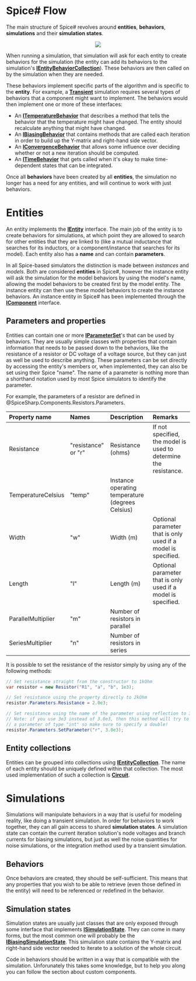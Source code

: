 # Spice# Flow

The main structure of Spice# revolves around **entities**, **behaviors**, **simulations** and their **simulation states**.

<p align="center"><img src="images/simulation_flow.svg" /></p>

When running a simulation, that simulation will ask for each entity to create behaviors for the simulation (the entity can add its behaviors to the simulation's **[IEntityBehaviorCollection](xref:SpiceSharp.Behaviors.IBehaviorContainerCollection)**). These behaviors are then called on by the simulation when they are needed.

These behaviors implement specific parts of the algorithm and is specific to the **entity**. For example, a **[Transient](xref:SpiceSharp.Simulations.Transient)** simulation requires several types of behaviors that a component might want to implement. The behaviors would then implement one or more of these interfaces:

- An **[ITemperatureBehavior](xref:SpiceSharp.Behaviors.ITemperatureBehavior)** that describes a method that tells the behavior that the temperature might have changed. The entity should recalculate anything that might have changed.
- An **[IBiasingBehavior](xref:SpiceSharp.Behaviors.IBiasingBehavior)** that contains methods that are called each iteration in order to build up the Y-matrix and right-hand side vector.
- An **[IConvergenceBehavior](xref:SpiceSharp.Behaviors.IConvergenceBehavior)** that allows some influence over deciding whether or not a new iteration should be computed.
- An **[ITimeBehavior](xref:SpiceSharp.Behaviors.ITimeBehavior)** that gets called when it's okay to make time-dependent states that can be integrated.

Once all **behaviors** have been created by all **entities**, the simulation no longer has a need for any entities, and will continue to work with just behaviors.

# Entities

An entity implements the **[IEntity](xref:SpiceSharp.Entities.IEntity)** interface. The main job of the entity is to create behaviors for simulations, at which point they are allowed to search for other entities that they are linked to (like a mutual inductance that searches for its inductors, or a component/instance that searches for its model). Each entity also has a **name** and can contain **parameters**.

In all Spice-based simulators the distinction is made between *instances* and *models*. Both are considered **entities** in Spice#, however the instance entity will ask the simulation for the model behaviors by using the model's name, allowing the model behaviors to be created first by the model entity. The instance entity can then use these model behaviors to create the instance behaviors. An instance entity in Spice# has been implemented through the **[IComponent](xref:SpiceSharp.Components.IComponent)** interface.

## Parameters and properties

Entities can contain one or more **[IParameterSet](xref:SpiceSharp.ParameterSets.IParameterSet)**'s that can be used by behaviors. They are usually simple classes with properties that contain information that needs to be passed down to the behaviors, like the resistance of a resistor or DC voltage of a voltage source, but they can just as well be used to describe anything. These parameters can be set directly by accessing the entity's members or, when implemented, they can also be set using their Spice "name". The name of a parameter is nothing more than a shorthand notation used by most Spice simulators to identify the parameter.

For example, the parameters of a resistor are defined in @SpiceSharp.Components.Resistors.Parameters.

| Property name | Names | Description | Remarks |
|:--------------|:------|:------------|:--------|
| Resistance | "resistance" or "r" | Resistance (ohms) | If not specified, the model is used to determine the resistance. |
| TemperatureCelsius | "temp" | Instance operating temperature (degrees Celsius) | |
| Width | "w" | Width (m) | Optional parameter that is only used if a model is specified. |
| Length | "l" | Length (m) | Optional parameter that is only used if a model is specified.
| ParallelMultiplier | "m" | Number of resistors in parallel | |
| SeriesMultiplier | "n" | Number of resistors in series | |

It is possible to set the resistance of the resistor simply by using any of the following methods:

```csharp
// Set resistance straight from the constructor to 1kOhm
var resistor = new Resistor("R1", "a", "b", 1e3);

// Set resistance using the property directly to 2kOhm
resistor.Parameters.Resistance = 2.0e3;

// Set resistance using the name of the parameter using reflection to 3kOhm
// Note: if you use 3e3 instead of 3.0e3, then this method will try to find
// a parameter of type "int" so make sure to specify a double!
resistor.Parameters.SetParameter("r", 3.0e3);
```

## Entity collections

Entities can be grouped into collections using **[IEntityCollection](xref:SpiceSharp.Entities.IEntityCollection)**. The name of each entity should be uniquely defined within that collection. The most used implementation of such a collection is **[Circuit](xref:SpiceSharp.Circuit)**.

# Simulations

Simulations will manipulate behaviors in a way that is useful for modeling reality, like doing a transient simulation. In order for behaviors to work together, they can all gain access to shared **simulation states**. A simulation state can contain the current iteration solution's node voltages and branch currents for biasing simulations, but just as well the noise quantities for noise simulations, or the integration method used by a transient simulation.

## Behaviors

Once behaviors are created, they should be self-sufficient. This means that any properties that you wish to be able to retrieve (even those defined in the entity) will need to be referenced or redefined in the behavior.

## Simulation states

Simulation states are usually just classes that are only exposed through some interface that implements **[ISimulationState](xref:SpiceSharp.Simulations.ISimulationState)**. They can come in many forms, but the most common one will probably be the **[IBiasingSimulationState](xref:SpiceSharp.Simulations.IBiasingSimulationState)**. This simulation state contains the Y-matrix and right-hand side vector needed to iterate to a solution of the whole circuit.

Code in behaviors should be written in a way that is compatible with the simulation. Unforunately this takes some knowledge, but to help you along you can follow the section about custom components.